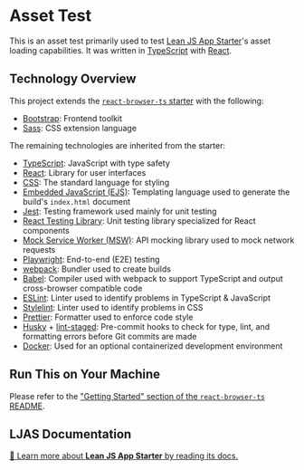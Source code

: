 # Asset Test

This is an asset test primarily used to test [Lean JS App Starter](https://github.com/mattlean/lean-js-app-starter)'s asset loading capabilities. It was written in [TypeScript](https://typescriptlang.org) with [React](https://react.dev).

## Technology Overview

This project extends the [`react-browser-ts` starter](https://github.com/mattlean/lean-js-app-starter/tree/master/starters/react-browser-ts) with the following:

-   [Bootstrap](https://getbootstrap.com): Frontend toolkit
-   [Sass](https://sass-lang.com): CSS extension language

The remaining technologies are inherited from the starter:

-   [TypeScript](https://typescriptlang.org): JavaScript with type safety
-   [React](https://react.dev): Library for user interfaces
-   [CSS](https://w3.org/Style/CSS/Overview.en.html): The standard language for styling
-   [Embedded JavaScript (EJS)](https://ejs.co): Templating language used to generate the build's `index.html` document
-   [Jest](https://jestjs.io): Testing framework used mainly for unit testing
-   [React Testing Library](https://testing-library.com/docs/react-testing-library/intro): Unit testing library specialized for React components
-   [Mock Service Worker (MSW)](https://mswjs.io): API mocking library used to mock network requests
-   [Playwright](https://playwright.dev): End-to-end (E2E) testing
-   [webpack](https://webpack.js.org): Bundler used to create builds
-   [Babel](https://babeljs.io): Compiler used with webpack to support TypeScript and output cross-browser compatible code
-   [ESLint](https://eslint.org): Linter used to identify problems in TypeScript & JavaScript
-   [Stylelint](https://stylelint.io): Linter used to identify problems in CSS
-   [Prettier](https://prettier.io): Formatter used to enforce code style
-   [Husky](https://typicode.github.io/husky) + [lint-staged](https://github.com/okonet/lint-staged): Pre-commit hooks to check for type, lint, and formatting errors before Git commits are made
-   [Docker](https://docker.com): Used for an optional containerized development environment

## Run This on Your Machine

Please refer to the ["Getting Started" section of the `react-browser-ts` README](https://github.com/mattlean/lean-js-app-starter/tree/master/starters/react-browser-ts#getting-started).

## LJAS Documentation

[📖 Learn more about **Lean JS App Starter** by reading its docs.](https://github.com/mattlean/lean-js-app-starter/tree/master/docs)
